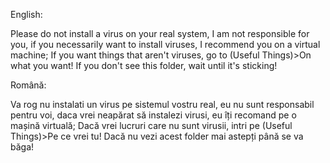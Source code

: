 English:

Please do not install a virus on your real system, I am not responsible for you, if you necessarily want to install viruses, I recommend you on a virtual machine;
If you want things that aren't viruses, go to (Useful Things)>On what you want! If you don't see this folder, wait until it's sticking!

Română:

Va rog nu instalati un virus pe sistemul vostru real, eu nu sunt responsabil pentru voi, daca vrei neapărat să instalezi virusi, eu îți recomand pe o mașină virtuală;
Dacă vrei lucruri care nu sunt virusii, intri pe (Useful Things)>Pe ce vrei tu! Dacă nu vezi acest folder mai astepți până se va băga!
